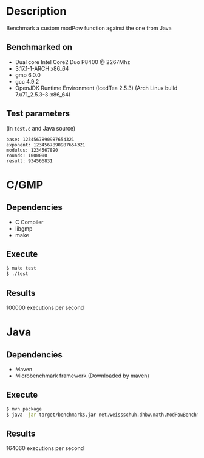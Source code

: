 # Description

Benchmark a custom modPow function against the one from Java

## Benchmarked on

* Dual core Intel Core2 Duo P8400 @ 2267Mhz
* 3.17.1-1-ARCH x86\_64
* gmp 6.0.0
* gcc 4.9.2
* OpenJDK Runtime Environment (IcedTea 2.5.3) (Arch Linux build 7.u71\_2.5.3-3-x86\_64)

## Test parameters

(in `test.c` and Java source)

```
base: 1234567890987654321
exponent: 1234567890987654321
modulus: 1234567890
rounds: 1000000
result: 934566831
```


# C/GMP

## Dependencies

* C Compiler
* libgmp
* make

## Execute

```sh
$ make test
$ ./test
```

## Results

100000 executions per second


# Java

## Dependencies

* Maven
* Microbenchmark framework (Downloaded by maven)

## Execute

```sh
$ mvn package
$ java -jar target/benchmarks.jar net.weissschuh.dhbw.math.ModPowBenchmark.test
```

## Results

164060 executions per second

